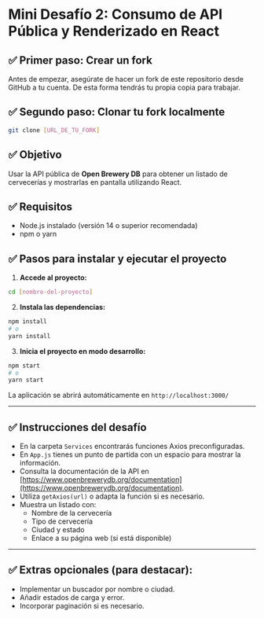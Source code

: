 
# Mini Desafío 2: Consumo de API Pública y Renderizado en React

## ✅ Primer paso: Crear un fork
Antes de empezar, asegúrate de hacer un fork de este repositorio desde GitHub a tu cuenta. De esta forma tendrás tu propia copia para trabajar.

## ✅ Segundo paso: Clonar tu fork localmente
```bash
git clone [URL_DE_TU_FORK]
```

## ✅ Objetivo
Usar la API pública de **Open Brewery DB** para obtener un listado de cervecerías y mostrarlas en pantalla utilizando React.

## ✅ Requisitos
- Node.js instalado (versión 14 o superior recomendada)
- npm o yarn

## ✅ Pasos para instalar y ejecutar el proyecto

1. **Accede al proyecto:**
```bash
cd [nombre-del-proyecto]
```

2. **Instala las dependencias:**
```bash
npm install
# o
yarn install
```

3. **Inicia el proyecto en modo desarrollo:**
```bash
npm start
# o
yarn start
```

La aplicación se abrirá automáticamente en `http://localhost:3000/`

---

## ✅ Instrucciones del desafío

- En la carpeta `Services` encontrarás funciones Axios preconfiguradas.
- En `App.js` tienes un punto de partida con un espacio para mostrar la información.
- Consulta la documentación de la API en [https://www.openbrewerydb.org/documentation](https://www.openbrewerydb.org/documentation).
- Utiliza `getAxios(url)` o adapta la función si es necesario.
- Muestra un listado con:
  - Nombre de la cervecería
  - Tipo de cervecería
  - Ciudad y estado
  - Enlace a su página web (si está disponible)

---

## ✅ Extras opcionales (para destacar):
- Implementar un buscador por nombre o ciudad.
- Añadir estados de carga y error.
- Incorporar paginación si es necesario.
